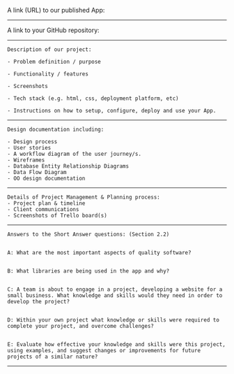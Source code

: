 A link (URL) to our published App: 

---------------------------------------------------------------------------

A link to your GitHub repository: 


--------------------------------------------------------------------------- 
    
    Description of our project:
    
    - Problem definition / purpose

    - Functionality / features
    
    - Screenshots

    - Tech stack (e.g. html, css, deployment platform, etc)
        
    - Instructions on how to setup, configure, deploy and use your App.

---------------------------------------------------------------------------

    Design documentation including: 

    - Design process
    - User stories
    - A workflow diagram of the user journey/s.
    - Wireframes
    - Database Entity Relationship Diagrams
    - Data Flow Diagram
    - OO design documentation

--------------------------------------------------------------------------- 

    Details of Project Management & Planning process: 
    - Project plan & timeline
    - Client communications
    - Screenshots of Trello board(s)
    
---------------------------------------------------------------------------
    
    
    Answers to the Short Answer questions: (Section 2.2)


    A: What are the most important aspects of quality software?


    B: What libraries are being used in the app and why?


    C: A team is about to engage in a project, developing a website for a small business. What knowledge and skills would they need in order to develop the project?
    
    
    D: Within your own project what knowledge or skills were required to complete your project, and overcome challenges?
    
    
    E: Evaluate how effective your knowledge and skills were this project, using examples, and suggest changes or improvements for future projects of a similar nature?



 --------------------------------------------------------------------------- 
    
  














 